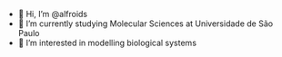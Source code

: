 - 👋 Hi, I’m @alfroids
- 🌱 I’m currently studying Molecular Sciences at Universidade de São Paulo
- 👀 I’m interested in modelling biological systems

<!---
alfroids/alfroids is a ✨ special ✨ repository because its `README.md` (this file) appears on your GitHub profile.
You can click the Preview link to take a look at your changes.
--->
